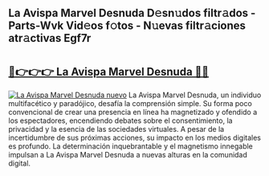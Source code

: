 ## La Avispa Marvel Desnuda D𝚎sn𝚞dos filtr𝚊dos - Parts-Wvk Vid𝚎os f𝚘tos - N𝚞evas filtr𝚊ciones atr𝚊ctivas Egf7r

# <h2><a href="http://mb6cp20.tromn.icu/?c=La+Avispa+Marvel+Desnuda">🔗👉👉👉 La Avispa Marvel Desnuda 🔗🔗</a></h2>

[![La Avispa Marvel Desnuda nuevo](https://i.imgur.com/pEAQMta.gif)](http://mb6cp20.tromn.icu/?c=La+Avispa+Marvel+Desnuda)
La Avispa Marvel Desnuda, un individuo multifacético y paradójico, desafía la comprensión simple. Su forma poco convencional de crear una presencia en línea ha magnetizado y ofendido a los espectadores, encendiendo debates sobre el consentimiento, la privacidad y la esencia de las sociedades virtuales. A pesar de la incertidumbre de sus próximas acciones, su impacto en los medios digitales es profundo. La determinación inquebrantable y el magnetismo innegable impulsan a La Avispa Marvel Desnuda a nuevas alturas en la comunidad digital.
